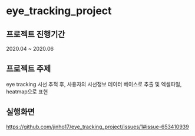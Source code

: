 # eye_tracking_project
프로젝트 진행기간
-----------------
  2020.04 ~ 2020.06  

프로젝트 주제
-----------------
  eye tracking 시선 추적 후, 사용자의 시선정보 데이터 베이스로 추출 및 엑셀파일, heatmap으로 표현  

실행화면
-----------------
https://github.com/jinho17/eye_tracking_project/issues/1#issue-653410939
